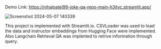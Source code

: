 Demo Link: https://nihalpatel99-joke-qa-repo-main-h3jtvc.streamlit.app/

![Screenshot 2024-05-07 140339](https://github.com/nihalpatel99/joke-qa-repo/assets/69350058/e302bfa7-16d1-432c-9f84-69d9ebb9aa81)

This project is implemented with Streamlit.io. CSVLoader was used to load the data and instructor embeddings from Hugging Face were implemented. Also Langchain Retrieval QA was implented to retrive information through query.
